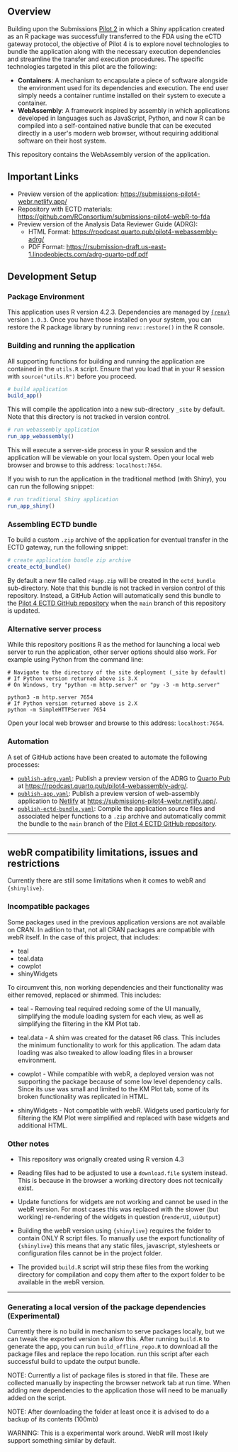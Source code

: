 ## Overview

Building upon the Submissions [Pilot 2](https://github.com/RConsortium/submissions-pilot2) in which a Shiny application created as an R package was successfully transferred to the FDA using the eCTD gateway protocol, the objective of Pilot 4 is to explore novel technologies to bundle the application along with the necessary execution dependencies and streamline the transfer and execution procedures. The specific technologies targeted in this pilot are the following:

* __Containers__: A mechanism to encapsulate a piece of software alongside the environment used for its dependencies and execution. The end user simply needs a container runtime installed on their system to execute a container.
* __WebAssembly__: A framework inspired by assembly in which applications developed in languages such as JavaScript, Python, and now R can be compiled into a self-contained native bundle that can be executed directly in a user's modern web browser, without requiring additional software on their host system.

This repository contains the WebAssembly version of the application.

## Important Links

* Preview version of the application: <https://submissions-pilot4-webr.netlify.app/>
* Repository with ECTD materials: <https://github.com/RConsortium/submissions-pilot4-webR-to-fda>
* Preview version of the Analysis Data Reviewer Guide (ADRG): 
    * HTML Format: <https://rpodcast.quarto.pub/pilot4-webassembly-adrg/>
    * PDF Format: <https://rsubmission-draft.us-east-1.linodeobjects.com/adrg-quarto-pdf.pdf>

## Development Setup

### Package Environment

This application uses R version 4.2.3. Dependencies are managed by [`{renv}`](https://rstudio.github.io/renv/articles/renv.html) version `1.0.3`. Once you have those installed on your system, you can restore the R package library by running `renv::restore()` in the R console.

### Building and running the application

All supporting functions for building and running the application are contained in the `utils.R` script. Ensure that you load that in your R session with `source("utils.R")` before you proceed.

```r
# build application
build_app()
```

This will compile the application into a new sub-directory `_site` by default. Note that this directory is not tracked in version control.

```r
# run webassembly application
run_app_webassembly()
```

This will execute a server-side process in your R session and the application will be viewable on your local system. Open your local web browser and browse to this address: `localhost:7654`.

If you wish to run the application in the traditional method (with Shiny), you can run the following snippet:

```r
# run traditional Shiny application
run_app_shiny()
```

### Assembling ECTD bundle

To build a custom `.zip` archive of the application for eventual transfer in the ECTD gateway, run the following snippet:

```r
# create application bundle zip archive
create_ectd_bundle()
```

By default a new file called `r4app.zip` will be created in the `ectd_bundle` sub-directory. Note that this bundle is not tracked in version control of this repository. Instead, a GitHub Action will automatically send this bundle to the [Pilot 4 ECTD GitHub repository](https://github.com/RConsortium/submissions-pilot4-webR-to-fda) when the `main` branch of this repository is updated.

### Alternative server process

While this repository positions R as the method for launching a local web server to run the application, other server options should also work. For example using Python from the command line:

```
# Navigate to the directory of the site deployment (_site by default)
# If Python version returned above is 3.X
# On Windows, try "python -m http.server" or "py -3 -m http.server"

python3 -m http.server 7654
# If Python version returned above is 2.X
python -m SimpleHTTPServer 7654
```

Open your local web browser and browse to this address: `localhost:7654`.

### Automation

A set of GitHub actions have been created to automate the following processes:

* [`publish-adrg.yaml`](https://github.com/RConsortium/submissions-pilot4-webR/blob/main/.github/workflows/publish-adrg.yaml): Publish a preview version of the ADRG to [Quarto Pub](https://quartopub.com/) at <https://rpodcast.quarto.pub/pilot4-webassembly-adrg/>.
* [`publish-app.yaml`](https://github.com/RConsortium/submissions-pilot4-webR/blob/main/.github/workflows/publish-app.yaml): Publish a preview version of web-assembly application to [Netlify](https://netlify.com) at <https://submissions-pilot4-webr.netlify.app/>.
* [`publish-ectd-bundle.yaml`](https://github.com/RConsortium/submissions-pilot4-webR/blob/main/.github/workflows/publish-ectd-bundle.yaml): Compile the application source files and associated helper functions to a `.zip` archive and automatically commit the bundle to the `main` branch of the [Pilot 4 ECTD GitHub repository](https://github.com/RConsortium/submissions-pilot4-webR-to-fda).

---

## webR compatibility limitations, issues and restrictions

Currently there are still some limitations when it comes to webR and `{shinylive}`.

### Incompatible packages

Some packages used in the previous application versions are not available on CRAN. In adition to that, not all CRAN packages are compatible with webR itself. In the case of this project, that includes:

- teal
- teal.data
- cowplot
- shinyWidgets

To circumvent this, non working dependencies and their functionality was either removed, replaced or shimmed. This includes:

- teal - Removing teal required redoing some of the UI manually, simplifying the module loading system for each view, as well as simplifying the filtering in the KM Plot tab.

- teal.data - A shim was created for the dataset R6 class. This includes the minimum functionality to work for this application. The adam data loading was also tweaked to allow loading files in a browser environment.

- cowplot - While compatible with webR, a deployed version was not supporting the package because of some low level dependency calls. Since its use was small and limited to the KM Plot tab, some of its broken functionality was replicated in HTML.

- shinyWidgets - Not compatible with webR. Widgets used particularly for filtering the KM Plot were simplified and replaced with base widgets and additional HTML.


### Other notes

- This repository was orignally created using R version 4.3

- Reading files had to be adjusted to use a `download.file` system instead. This is because in the browser a working directory does not tecnically exist.

- Update functions for widgets are not working and cannot be used in the webR version. For most cases this was replaced with the slower (but working) re-rendering of the widgets in question (`renderUI`, `uiOutput`)

- Building the webR version using `{shinylive}` requires the folder to contain ONLY R script files. To manually use the export functionality of `{shinylive}` this means that any static files, javascript, stylesheets or configuration files cannot be in the project folder.

- The provided `build.R` script will strip these files from the working directory for compilation and copy them after to the export folder to be available in the webR version.

---

### Generating a local version of the package dependencies (Experimental)

Currently there is no build in mechanism to serve packages locally, but we can tweak the exported version to allow this. After running `build.R` to generate the app, you can run `build_offline_repo.R` to download all the package files and replace the repo location. run this script after each successful build to update the output bundle.

NOTE: Currently a list of package files is stored in that file. These are collected manually by inspecting the browser network tab at run time. When adding new dependencies to the application those will need to be manually added on the script.

NOTE: After downloading the folder at least once it is advised to do a backup of its contents (100mb)

WARNING: This is a experimental work around. WebR will most likely support something similar by default.
